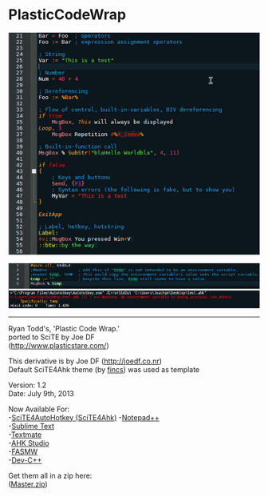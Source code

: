 PlasticCodeWrap
==========================
![Screenshot](SciTE4AutoHotkey/PlasticCodeWrap.style.preview.png "Screenshot")

![Screenshot](SciTE4AutoHotkey/PlasticCodeWrap.style.output.preview.png "Screenshot")

--------------------------

Ryan Todd's, 'Plastic Code Wrap.'                                                   
ported to SciTE by Joe DF                              
(http://www.plasticstare.com/)   

This derivative is by Joe DF (http://joedf.co.nr)    
Default SciTE4Ahk theme (by [fincs](http://github.com/fincs/ "fincs")) was used as template

Version: 1.2                                                                         
Date: July 9th, 2013

Now Available For:                  
-[SciTE4AutoHotkey (SciTE4Ahk)](http://www.autohotkey.net/~fincs/SciTE4AutoHotkey_3/web/)
-[Notepad++](1)    
-[Sublime Text](1)     
-[Textmate](1)       
-[AHK Studio](1)  
-[FASMW](1)     
-[Dev-C++](1)     
     
Get them all in a zip here:       
([Master.zip](https://github.com/joedf/PlasticCodeWrap4_SciTE4Ahk/archive/master.zip))
